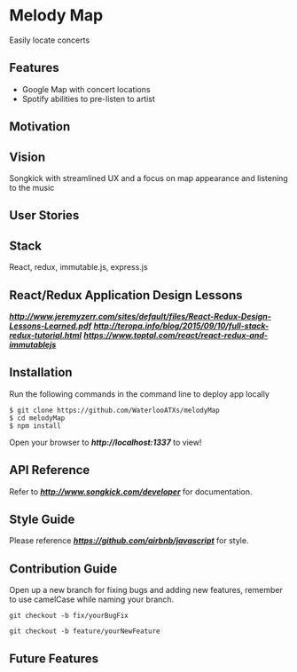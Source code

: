 # Melody Map
Easily locate concerts

## Features
- Google Map with concert locations
- Spotify abilities to pre-listen to artist

## Motivation


## Vision
Songkick with streamlined UX and a focus on map appearance and listening to the music


## User Stories


## Stack
React, redux, immutable.js, express.js

## React/Redux Application Design Lessons
***http://www.jeremyzerr.com/sites/default/files/React-Redux-Design-Lessons-Learned.pdf***
***http://teropa.info/blog/2015/09/10/full-stack-redux-tutorial.html***
***https://www.toptal.com/react/react-redux-and-immutablejs***


## Installation

Run the following commands in the command line to deploy app locally
```
$ git clone https://github.com/WaterlooATXs/melodyMap
$ cd melodyMap
$ npm install
```

Open your browser to ***http://localhost:1337*** to view!

## API Reference

Refer to ***http://www.songkick.com/developer*** for documentation.

## Style Guide

Please reference ***https://github.com/airbnb/javascript*** for style.

## Contribution Guide

Open up a new branch for fixing bugs and adding new features, remember to use camelCase while naming your branch.

```
git checkout -b fix/yourBugFix
```

```
git checkout -b feature/yourNewFeature
```

## Future Features

